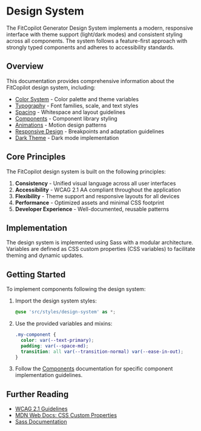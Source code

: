 # Design System

The FitCopilot Generator Design System implements a modern, responsive interface with theme support (light/dark modes) and consistent styling across all components. The system follows a feature-first approach with strongly typed components and adheres to accessibility standards.

## Overview

This documentation provides comprehensive information about the FitCopilot design system, including:

- [Color System](./colors.md) - Color palette and theme variables
- [Typography](./typography.md) - Font families, scale, and text styles
- [Spacing](./spacing.md) - Whitespace and layout guidelines
- [Components](./components.md) - Component library styling
- [Animations](./animations.md) - Motion design patterns
- [Responsive Design](./responsive.md) - Breakpoints and adaptation guidelines
- [Dark Theme](./dark-theme.md) - Dark mode implementation

## Core Principles

The FitCopilot design system is built on the following principles:

1. **Consistency** - Unified visual language across all user interfaces
2. **Accessibility** - WCAG 2.1 AA compliant throughout the application
3. **Flexibility** - Theme support and responsive layouts for all devices
4. **Performance** - Optimized assets and minimal CSS footprint
5. **Developer Experience** - Well-documented, reusable patterns

## Implementation

The design system is implemented using Sass with a modular architecture. Variables are defined as CSS custom properties (CSS variables) to facilitate theming and dynamic updates.

## Getting Started

To implement components following the design system:

1. Import the design system styles:
   ```scss
   @use 'src/styles/design-system' as *;
   ```

2. Use the provided variables and mixins:
   ```scss
   .my-component {
     color: var(--text-primary);
     padding: var(--space-md);
     transition: all var(--transition-normal) var(--ease-in-out);
   }
   ```

3. Follow the [Components](./components.md) documentation for specific component implementation guidelines.

## Further Reading

- [WCAG 2.1 Guidelines](https://www.w3.org/TR/WCAG21/)
- [MDN Web Docs: CSS Custom Properties](https://developer.mozilla.org/en-US/docs/Web/CSS/Using_CSS_custom_properties)
- [Sass Documentation](https://sass-lang.com/documentation/) 